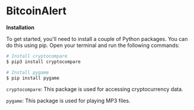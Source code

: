 # BitcoinAlert

**Installation**

To get started, you'll need to install a couple of Python packages. You can do this using pip. Open your terminal and run the following commands:

```bash
# Install cryptocompare
$ pip3 install cryptocompare

# Install pygame
$ pip install pygame
```
`cryptocompare`: This package is used for accessing cryptocurrency data.

`pygame`: This package is used for playing MP3 files.

